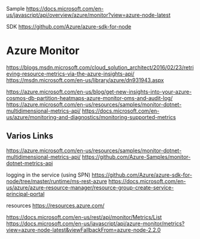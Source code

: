 Sample
https://docs.microsoft.com/en-us/javascript/api/overview/azure/monitor?view=azure-node-latest

SDK
https://github.com/Azure/azure-sdk-for-node

Azure Monitor
===============

https://blogs.msdn.microsoft.com/cloud_solution_architect/2016/02/23/retrieving-resource-metrics-via-the-azure-insights-api/
https://msdn.microsoft.com/en-us/library/azure/dn931943.aspx

https://azure.microsoft.com/en-us/blog/get-new-insights-into-your-azure-cosmos-db-partition-heatmaps-azure-monitor-oms-and-audit-log/
https://azure.microsoft.com/en-us/resources/samples/monitor-dotnet-multidimensional-metrics-api/
https://docs.microsoft.com/en-us/azure/monitoring-and-diagnostics/monitoring-supported-metrics


## Varios Links

https://azure.microsoft.com/en-us/resources/samples/monitor-dotnet-multidimensional-metrics-api/
https://github.com/Azure-Samples/monitor-dotnet-metrics-api

logging in the service (using SPN)
https://github.com/Azure/azure-sdk-for-node/tree/master/runtime/ms-rest-azure
https://docs.microsoft.com/en-us/azure/azure-resource-manager/resource-group-create-service-principal-portal

resources
https://resources.azure.com/

https://docs.microsoft.com/en-us/rest/api/monitor/Metrics/List 
https://docs.microsoft.com/en-us/javascript/api/azure-monitor/metrics?view=azure-node-latest&viewFallbackFrom=azure-node-2.2.0


